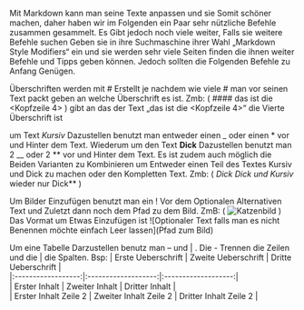 Mit Markdown kann man seine Texte anpassen und sie Somit schöner machen, daher haben wir im Folgenden ein Paar sehr nützliche Befehle zusammen gesammelt.
Es Gibt jedoch noch viele weiter, Falls sie weitere Befehle suchen Geben sie in ihre Suchmaschine ihrer Wahl „Markdown Style Modifiers“ ein und sie werden sehr viele Seiten finden die ihnen weiter Befehle und Tipps geben können.
Jedoch sollten die Folgenden Befehle zu Anfang Genügen.

Überschriften werden mit # Erstellt je nachdem wie viele # man vor seinen Text packt geben an welche Überschrift es ist. Zmb: ( #### das ist die <Kopfzeile 4> ) gibt an das der Text „das ist die <Kopfzeile 4>“ die Vierte Überschrift ist


um Text *Kursiv* Dazustellen benutzt man entweder einen _ oder einen * vor und Hinter dem Text.
Wiederum um den Text **Dick** Dazustellen benutzt man 2 __ oder 2 ** vor und Hinter dem Text.
Es ist zudem auch möglich die Beiden Varianten zu Kombinieren um Entweder einen Teil des Textes Kursiv und Dick zu machen oder den Kompletten Text. Zmb: ( **Dick* Dick und Kursiv* wieder nur Dick** )

Um Bilder Einzufügen benutzt man ein ! Vor dem Optionalen Alternativen Text und Zuletzt dann noch dem Pfad zu dem Bild. ZmB: ( ![Katzenbild](/images/katzen.png) ) Das Vormat um Etwas Einzufügen ist ![Optionaler Text falls man es nicht Benennen möchte einfach Leer lassen](Pfad zum Bild)

Um eine Tabelle Darzustellen benutz man – und | . Die - Trennen die Zeilen und die | die Spalten.
Bsp:
| Erste Ueberschrift | Zweite Ueberschrift | Dritte Ueberschrift |  
|:------------------:|:-------------------:|:-------------------:|  
| Erster Inhalt | Zweiter Inhalt | Dritter Inhalt |  
| Erster Inhalt Zeile 2 | Zweiter Inhalt Zeile 2 | Dritter Inhalt Zeile 2 |  
         

